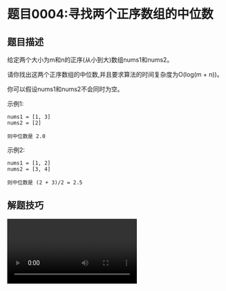 # 题目0004:寻找两个正序数组的中位数

## 题目描述

给定两个大小为m和n的正序(从小到大)数组nums1和nums2。

请你找出这两个正序数组的中位数,并且要求算法的时间复杂度为O(log(m + n))。

你可以假设nums1和nums2不会同时为空。

示例1:

```
nums1 = [1, 3]
nums2 = [2]

则中位数是 2.0
```

示例2:

```
nums1 = [1, 2]
nums2 = [3, 4]

则中位数是 (2 + 3)/2 = 2.5
```

## 解题技巧

<video src="../images/26a2b5fa621c4efd9ef9138aa5e5c3b8b897588a3af07def39154a2e92df332a.mp4" controls />

* **方法一:二分查找**

给定两个有序数组,要求找到两个有序数组的中位数,最直观的思路有以下两种:

> 使用归并的方式,合并两个有序数组,得到一个大的有序数组。大的有序数组的中间位置的元素,即为中位数。
> 
> 不需要合并两个有序数组,只要找到中位数的位置即可。由于两个数组的长度已知,因此中位数对应的两个数组的下标之和也是已知的。维护两个指针,初始时分别指向两个数组的下标0的位置,每次将指向较小值的指针后移一位(如果一个指针已经到达数组末尾,则只需要移动另一个数组的指针),直到到达中位数的位置。

假设两个有序数组的长度分别为m和n,上述两种思路的复杂度如何?

第一种思路的时间复杂度是O(m+n),空间复杂度是O(m+n)。第二种思路虽然可以将空间复杂度降到O(1),但是时间复杂度仍是O(m+n)。题目要求时间复杂度是$O(\log(m+n))$,因此上述两种思路都不满足题目要求的时间复杂度。

如何把时间复杂度降低到$O(\log(m+n))$呢?如果对时间复杂度的要求有$\log$,通常都需要用到二分查找,这道题也可以通过二分查找实现。

根据中位数的定义,当m+n是奇数时,中位数是两个有序数组中的第$(m+n)/2$个元素,当m+n是偶数时,中位数是两个有序数组中的第(m+n)/2个元素和第(m+n)/2+1个元素的平均值。因此,这道题可以转化成寻找两个有序数组中的第k小的数,其中k为(m+n)/2或(m+n)/2+1。

假设两个有序数组分别是A和B。要找到第k个元素,我们可以比较A[k/2−1]和B[k/2−1],其中//表示整数除法。由于A[k/2−1]和B[k/2−1]的前面分别有$\text{A}[0\,..\,k/2-2]$和$\text{B}[0\,..\,k/2-2]$,即k/2−1个元素,对于A[k/2−1]和B[k/2−1]中的较小值,最多只会有(k/2−1)+(k/2−1)≤k/2−2个元素比它小,那么它就不能是第k小的数了。

因此我们可以归纳出三种情况:

> - 如果$\text{A}[k/2-1] < \text{B}[k/2-1]$,则比$\text{A}[k/2-1]$小的数最多只有A的前k/2-1个数和B的前k/2−1 个数,即比A[k/2−1]小的数最多只有k−2个,因此A[k/2−1]不可能是第k个数,A[0]到A[k/2−1]也都不可能是第k个数,可以全部排除。
> - 如果A[k/2−1]>B[k/2−1],则可以排除B[0]到B[k/2−1]。
> - 如果A[k/2−1]=B[k/2−1],则可以归入第一种情况处理。

![](http://assets.leetcode-cn.com/solution-static/4/4_fig1.png)

可以看到,比较A[k/2−1]和B[k/2−1]之后,可以排除k/2个不可能是第k小的数,查找范围缩小了一半。同时,我们将在排除后的新数组上继续进行二分查找,并且根据我们排除数的个数,减少k的值,这是因为我们排除的数都不大于第k小的数。

有以下三种情况需要特殊处理:

> - 如果A[k/2−1]或者B[k/2−1]越界,那么我们可以选取对应数组中的最后一个元素。在这种情况下,我们必须根据排除数的个数减少k的值,而不能直接将k减去k/2。
> - 如果一个数组为空,说明该数组中的所有元素都被排除,我们可以直接返回另一个数组中第k小的元素。
> - 如果k=1,我们只要返回两个数组首元素的最小值即可。

用一个例子说明上述算法。假设两个有序数组如下:

```
A: 1 3 4 9
B: 1 2 3 4 5 6 7 8 9
```

两个有序数组的长度分别是4和9,长度之和是13,中位数是两个有序数组中的第7个元素,因此需要找到第k=7个元素。

比较两个有序数组中下标为k/2-1=2的数,即A[2]和B[2],如下面所示:

```
A: 1 3 4 9
       ↑
B: 1 2 3 4 5 6 7 8 9
       ↑
```

由于A[2]>B[2],因此排除B[0]到B[2],即数组B的下标偏移(offset)变为3,同时更新k的值:k=k−k/2=4。

下一步寻找,比较两个有序数组中下标为k/2−1=1的数,即A[1]和B[4],如下面所示,其中方括号部分表示已经被排除的数。

```
A: 1 3 4 9
     ↑
B: [1 2 3] 4 5 6 7 8 9
             ↑
```

由于A[1]<B[4],因此排除A[0]到A[1],即数组A的下标偏移变为2,同时更新k的值:k=k−k/2=2。

下一步寻找,比较两个有序数组中下标为k/2−1=0的数,即比较A[2]和B[3],如下面所示,其中方括号部分表示已经被排除的数。

```
A: [1 3] 4 9
         ↑
B: [1 2 3] 4 5 6 7 8 9
           ↑
```

由于A[2]=B[3],根据之前的规则,排除A中的元素,因此排除A[2],即数组A的下标偏移变为3,同时更新k的值:k=k−k/2=1。

由于k的值变成1,因此比较两个有序数组中的未排除下标范围内的第一个数,其中较小的数即为第k个数,由于A[3]>B[3],因此第k个数是B[3]=4。

```
A: [1 3 4] 9
           ↑
B: [1 2 3] 4 5 6 7 8 9
           ↑
```

```c++
class Solution {
public:
    int getKthElement(const vector<int>& nums1, const vector<int>& nums2, int k) {
        /* 主要思路：要找到第 k (k>1) 小的元素，那么就取 pivot1 = nums1[k/2-1] 和 pivot2 = nums2[k/2-1] 进行比较
         * 这里的 "/" 表示整除
         * nums1 中小于等于 pivot1 的元素有 nums1[0 .. k/2-2] 共计 k/2-1 个
         * nums2 中小于等于 pivot2 的元素有 nums2[0 .. k/2-2] 共计 k/2-1 个
         * 取 pivot = min(pivot1, pivot2)，两个数组中小于等于 pivot 的元素共计不会超过 (k/2-1) + (k/2-1) <= k-2 个
         * 这样 pivot 本身最大也只能是第 k-1 小的元素
         * 如果 pivot = pivot1，那么 nums1[0 .. k/2-1] 都不可能是第 k 小的元素。把这些元素全部 "删除"，剩下的作为新的 nums1 数组
         * 如果 pivot = pivot2，那么 nums2[0 .. k/2-1] 都不可能是第 k 小的元素。把这些元素全部 "删除"，剩下的作为新的 nums2 数组
         * 由于我们 "删除" 了一些元素（这些元素都比第 k 小的元素要小），因此需要修改 k 的值，减去删除的数的个数
         */

        int m = nums1.size();
        int n = nums2.size();
        int index1 = 0, index2 = 0;

        while (true) {
            // 边界情况
            if (index1 == m) {
                return nums2[index2 + k - 1];
            }
            if (index2 == n) {
                return nums1[index1 + k - 1];
            }
            if (k == 1) {
                return min(nums1[index1], nums2[index2]);
            }

            // 正常情况
            int newIndex1 = min(index1 + k / 2 - 1, m - 1);
            int newIndex2 = min(index2 + k / 2 - 1, n - 1);
            int pivot1 = nums1[newIndex1];
            int pivot2 = nums2[newIndex2];
            if (pivot1 <= pivot2) {
                k -= newIndex1 - index1 + 1;
                index1 = newIndex1 + 1;
            }
            else {
                k -= newIndex2 - index2 + 1;
                index2 = newIndex2 + 1;
            }
        }
    }

    double findMedianSortedArrays(vector<int>& nums1, vector<int>& nums2) {
        int totalLength = nums1.size() + nums2.size();
        if (totalLength % 2 == 1) {
            return getKthElement(nums1, nums2, (totalLength + 1) / 2);
        }
        else {
            return (getKthElement(nums1, nums2, totalLength / 2) + getKthElement(nums1, nums2, totalLength / 2 + 1)) / 2.0;
        }
    }
};
```

复杂度分析

> 时间复杂度:O(\log(m+n)),其中m和n分别是数组nums1和nums2的长度。初始时有k=(m+n)/2或k=(m+n)/2+1,每一轮循环可以将查找范围减少一半,因此时间复杂度是$O(\log(m+n))$。
> 
> 空间复杂度:O(1)。

* **方法二:划分数组**

方法一的时间复杂度已经很优秀了,但本题存在时间复杂度更低的一种方法。这里给出推导过程,勇于挑战自己的读者可以进行尝试。

为了使用划分的方法解决这个问题,需要理解中位数的作用是什么。在统计中,中位数被用来:

> 将一个集合划分为两个长度相等的子集,其中一个子集中的元素总是大于另一个子集中的元素。

如果理解了中位数的划分作用,就很接近答案了。

首先,在任意位置i将A划分成两个部分:

```
           left_A            |          right_A
    A[0], A[1], ..., A[i-1]  |  A[i], A[i+1], ..., A[m-1]
```

由于A中有m个元素,所以有m+1种划分的方法($i \in [0, m]$)。

$\text{len}(\text{left\_A}) = i, \text{len}(\text{right\_A}) = m - i$.

注意:当i=0时,$\text{left\_A}$为空集,而当i=m时,$\text{right\_A}$为空集。

采用同样的方式,在任意位置j将B划分成两个部分:

```
           left_B            |          right_B
    B[0], B[1], ..., B[j-1]  |  B[j], B[j+1], ..., B[n-1]
```

将$\text{left\_A}$和$\text{left\_B}$放入一个集合,并将$\text{right\_A}$和$\text{right\_B}$放入另一个集合。 再把这两个新的集合分别命名为$\text{left\_part}$和$\text{right\_part}$:

```
          left_part          |         right_part
    A[0], A[1], ..., A[i-1]  |  A[i], A[i+1], ..., A[m-1]
    B[0], B[1], ..., B[j-1]  |  B[j], B[j+1], ..., B[n-1]
```

当$\text{A}$和$\text{B}$的总长度是偶数时,如果可以确认:

> $\text{len}(\text{left\_part}) = \text{len}(\text{right\_part})$
>
> $\max(\text{left\_part}) \leq \min(\text{right\_part})$

那么,$\{\text{A},\text{B}\}$中的所有元素已经被划分为相同长度的两个部分,且前一部分中的元素总是小于或等于后一部分中的元素。中位数就是前一部分的最大值和后一部分的最小值的平均值:

$$\text{median} = \frac{\text{max}(\text{left}\_\text{part}) + \text{min}(\text{right}\_\text{part})}{2}$$

​ 当$\text{A}$和$\text{B}$的总长度是奇数时,如果可以确认:

> $\text{len}(\text{left\_part}) = \text{len}(\text{right\_part})+1$
> 
> $\max(\text{left\_part}) \leq \min(\text{right\_part})$

那么,$\{\text{A}, \text{B}\}$中的所有元素已经被划分为两个部分,前一部分比后一部分多一个元素,且前一部分中的元素总是小于或等于后一部分中的元素。中位数就是前一部分的最大值:

$$\text{median} = \text{max}(\text{left}\_\text{part})$$

第一个条件对于总长度是偶数和奇数的情况有所不同,但是可以将两种情况合并。第二个条件对于总长度是偶数和奇数的情况是一样的。

要确保这两个条件,只需要保证:

> - i+j=m−i+n−j(当m+n为偶数)或i+j=m−i+n−j+1(当m+n为奇数)。等号左侧为前一部分的元素个数,等号右侧为后一部分的元素个数。将i和j全部移到等号左侧,我们就可以得到$i+j = \frac{m + n + 1}{2}$。这里的分数结果只保留整数部分。
> - $0 \leq i \leq m$,$0 \leq j \leq n$。如果我们规定$\text{A}$的长度小于等于$\text{B}$的长度,即$m \leq n$。这样对于任意的$i \in [0, m]$,都有$j = \frac{m + n + 1}{2} - i \in [0, n]$,那么我们在[0, m]的范围内枚举i并得到j,就不需要额外的性质了。
>   + 如果$\text{A}$的长度较大,那么我们只要交换$\text{A}$和$\text{B}$即可。
>   + 如果m > n,那么得出的j有可能是负数。
> - $\text{B}[j-1] \leq \text{A}[i]$以及$\text{A}[i-1] \leq \text{B}[j]$,即前一部分的最大值小于等于后一部分的最小值。

为了简化分析,假设$\text{A}[i-1],\text{B}[j-1],\text{A}[i],\text{B}[j]$总是存在。对于i=0、i=m、j=0、j=n这样的临界条件,我们只需要规定$A[-1]=B[-1]=-\infty$,$A[m]=B[n]=\infty$即可。这也是比较直观的:当一个数组不出现在前一部分时,对应的值为负无穷,就不会对前一部分的最大值产生影响;当一个数组不出现在后一部分时,对应的值为正无穷,就不会对后一部分的最小值产生影响。

所以我们需要做的是:

> 在[0,m]中找到i,使得:
>
> $\qquad \text{B}[j-1] \leq \text{A}[i]$且$\text{A}[i-1] \leq \text{B}[j]$,其中$j = \frac{m + n + 1}{2} - i$

我们证明它等价于:

> 在[0,m]中找到最大的i,使得:
>
> $\qquad \text{A}[i-1] \leq \text{B}[j]$,其中$j = \frac{m + n + 1}{2} - i$

这是因为:

> - 当i从$0 \sim m$递增时,$\text{A}[i-1]$递增,$\text{B}[j]$递减,所以一定存在一个最大的i满足$A[i-1] \leq B[j]$;
>
> - 如果i是最大的,那么说明i+1不满足。将i+1带入可以得到$A[i] > B[j-1]$,也就是$B[j - 1] < A[i]$,就和我们进行等价变换前i的性质一致了(甚至还要更强)。

因此我们可以对i在[0,m]的区间上进行二分搜索,找到最大的满足$A[i-1] \leq B[j]$的i值,就得到了划分的方法。此时,划分前一部分元素中的最大值,以及划分后一部分元素中的最小值,才可能作为就是这两个数组的中位数。

```python
class Solution:
    def findMedianSortedArrays(self, nums1: List[int], nums2: List[int]) -> float:
        if len(nums1) > len(nums2):
            return self.findMedianSortedArrays(nums2, nums1)

        infinty = 2**40
        m, n = len(nums1), len(nums2)
        left, right, ansi = 0, m, -1
        # median1：前一部分的最大值
        # median2：后一部分的最小值
        median1, median2 = 0, 0

        while left <= right:
            # 前一部分包含 nums1[0 .. i-1] 和 nums2[0 .. j-1]
            # // 后一部分包含 nums1[i .. m-1] 和 nums2[j .. n-1]
            i = (left + right) // 2
            j = (m + n + 1) // 2 - i

            # nums_im1, nums_i, nums_jm1, nums_j 分别表示 nums1[i-1], nums1[i], nums2[j-1], nums2[j]
            nums_im1 = (-infinty if i == 0 else nums1[i - 1])
            nums_i = (infinty if i == m else nums1[i])
            nums_jm1 = (-infinty if j == 0 else nums2[j - 1])
            nums_j = (infinty if j == n else nums2[j])

            if nums_im1 <= nums_j:
                ansi = i
                median1, median2 = max(nums_im1, nums_jm1), min(nums_i, nums_j)
                left = i + 1
            else:
                right = i - 1

        return (median1 + median2) / 2 if (m + n) % 2 == 0 else median1
```

复杂度分析

> 时间复杂度:$O(\log\min(m,n)))$,其中m和n分别是数组$\text{nums1}$和$\text{nums2}$的长度。查找的区间是[0,m],而该区间的长度在每次循环之后都会减少为原来的一半。所以,只需要执行$\log m$次循环。由于每次循环中的操作次数是常数,所以时间复杂度为$O(\log m)$。由于我们可能需要交换$\text{nums1}$和$\text{nums2}$使得$m \leq n$,因此时间复杂度是$O(\log\min(m,n)))$。
> 
> 空间复杂度:O(1)。

